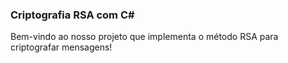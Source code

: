 ### Criptografia RSA com C#

Bem-vindo ao nosso projeto que implementa o método RSA para criptografar mensagens!